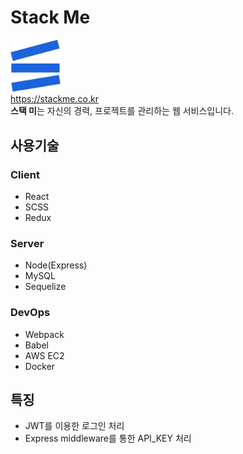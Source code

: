 # Stack Me
<img src="./static/image/logo.png" width="80"/><br/>
https://stackme.co.kr<br/>
**스택 미**는 자신의 경력, 프로젝트를 관리하는 웹 서비스입니다.

## 사용기술

### Client
* React
* SCSS
* Redux
  
### Server
* Node(Express)
* MySQL
* Sequelize

### DevOps
* Webpack
* Babel
* AWS EC2
* Docker


## 특징
 * JWT를 이용한 로그인 처리
 * Express middleware를 통한 API_KEY 처리
